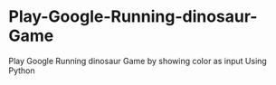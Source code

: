 # Play-Google-Running-dinosaur-Game
Play Google Running dinosaur Game by showing color as input Using Python
